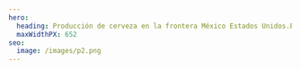 ```yaml
---
hero:
  heading: Producción de cerveza en la frontera México Estados Unidos.Estrategia de desarrollo sustentable para la región o 
  maxWidthPX: 652
seo:
  image: /images/p2.png
---
```


